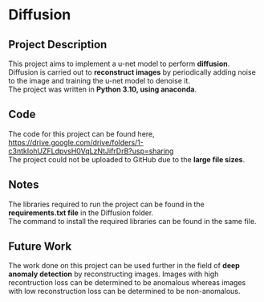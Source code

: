 # Diffusion
## Project Description
This project aims to implement a u-net model to perform **diffusion**.<br>
Diffusion is carried out to **reconstruct images** by periodically adding noise to the image and training the u-net model to denoise it.<br>
The project was written in **Python 3.10, using anaconda**.
## Code
The code for this project can be found here,<br>
https://drive.google.com/drive/folders/1-c3ntkIohUZFLdpvsH0VqLzNtJifrDrB?usp=sharing<br>
The project could not be uploaded to GitHub due to the **large file sizes**.
## Notes
The libraries required to run the project can be found in the **requirements.txt file** in the Diffusion folder.<br>
The command to install the required libraries can be found in the same file.
## Future Work
The work done on this project can be used further in the field of **deep anomaly detection** by reconstructing images. Images with high recontruction loss can be determined to be anomalous whereas images with low reconstruction loss can be determined to be non-anomalous.
